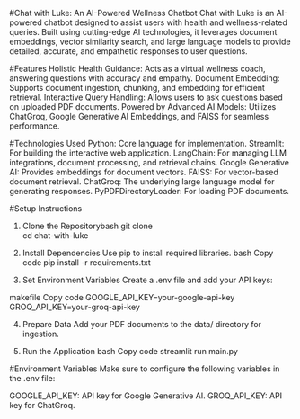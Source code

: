 #Chat with Luke: An AI-Powered Wellness Chatbot
Chat with Luke is an AI-powered chatbot designed to assist users with health and wellness-related queries. Built using cutting-edge AI technologies, it leverages document embeddings, vector similarity search, and large language models to provide detailed, accurate, and empathetic responses to user questions.


#Features
Holistic Health Guidance: Acts as a virtual wellness coach, answering questions with accuracy and empathy.
Document Embedding: Supports document ingestion, chunking, and embedding for efficient retrieval.
Interactive Query Handling: Allows users to ask questions based on uploaded PDF documents.
Powered by Advanced AI Models: Utilizes ChatGroq, Google Generative AI Embeddings, and FAISS for seamless performance.


#Technologies Used
Python: Core language for implementation.
Streamlit: For building the interactive web application.
LangChain: For managing LLM integrations, document processing, and retrieval chains.
Google Generative AI: Provides embeddings for document vectors.
FAISS: For vector-based document retrieval.
ChatGroq: The underlying large language model for generating responses.
PyPDFDirectoryLoader: For loading PDF documents.


#Setup Instructions
1. Clone the Repositorybash
git clone  
cd chat-with-luke

2. Install Dependencies
Use pip to install required libraries.
bash
Copy code
pip install -r requirements.txt

3. Set Environment Variables
Create a .env file and add your API keys:

makefile
Copy code
GOOGLE_API_KEY=your-google-api-key
GROQ_API_KEY=your-groq-api-key

4. Prepare Data
Add your PDF documents to the data/ directory for ingestion.

5. Run the Application
bash
Copy code
streamlit run main.py


#Environment Variables
Make sure to configure the following variables in the .env file:

GOOGLE_API_KEY: API key for Google Generative AI.
GROQ_API_KEY: API key for ChatGroq.
